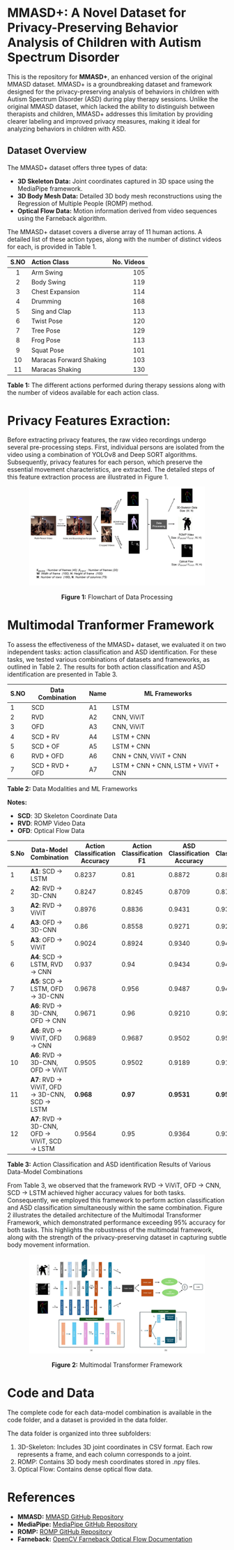 # MMASD+: A Novel Dataset for Privacy-Preserving Behavior Analysis of Children with Autism Spectrum Disorder

This is the repository for **MMASD+**, an enhanced version of the original MMASD dataset. MMASD+ is a groundbreaking dataset and framework designed for the privacy-preserving analysis of behaviors in children with Autism Spectrum Disorder (ASD) during play therapy sessions. Unlike the original MMASD dataset, which lacked the ability to distinguish between therapists and children, MMASD+ addresses this limitation by providing clearer labeling and improved privacy measures, making it ideal for analyzing behaviors in children with ASD.

## Dataset Overview

The MMASD+ dataset offers three types of data:
- **3D Skeleton Data:**  Joint coordinates captured in 3D space using the MediaPipe framework.
- **3D Body Mesh Data:** Detailed 3D body mesh reconstructions using the Regression of Multiple People (ROMP) method.
- **Optical Flow Data:** Motion information derived from video sequences using the Farneback algorithm.
  
The MMASD+ dataset covers a diverse array of 11 human actions. A detailed list of these action types, along with the number of distinct videos for each, is provided in Table 1.

| S.NO | Action Class             | No. Videos |
|:----:|:-------------------------|-----------:|
| 1    | Arm Swing                | 105        |
| 2    | Body Swing               | 119        |
| 3    | Chest Expansion          | 114        |
| 4    | Drumming                 | 168        |
| 5    | Sing and Clap            | 113        |
| 6    | Twist Pose               | 120        |
| 7    | Tree Pose                | 129        |
| 8    | Frog Pose                | 113        |
| 9    | Squat Pose               | 101        |
| 10   | Maracas Forward Shaking  | 103        |
| 11   | Maracas Shaking          | 130        |

**Table 1:** The different actions performed during therapy sessions along with the number of videos available for each action class.


# Privacy Features Exraction:
Before extracting privacy features, the raw video recordings undergo several pre-processing steps. First, individual persons are isolated from the video using a combination of YOLOv8 and Deep SORT algorithms. Subsequently, privacy features for each person, which preserve the essential movement characteristics, are extracted. The detailed steps of this feature extraction process are illustrated in Figure 1.

<div align="center">
  <img src="data_flow_chart_mmasd.jpg" alt="Flowchart of Data Processing (don't forget to change ROMP image)" width="80%">

  <p><strong>Figure 1:</strong> Flowchart of Data Processing</p>
</div>

# Multimodal Tranformer Framework

To assess the effectiveness of the MMASD+ dataset, we evaluated it on two independent tasks: action classification and ASD identification. For these tasks, we tested various combinations of datasets and frameworks, as outlined in Table 2. The results for both action classification and ASD identification are presented in Table 3.


| S.NO | Data Combination         | Name | ML Frameworks           |
|------|--------------------------|------|-------------------------|
| 1    | SCD                      | A1   | LSTM                    |
| 2    | RVD                      | A2   | CNN, ViViT              |
| 3    | OFD                      | A3   | CNN, ViViT              |
| 4    | SCD + RV                 | A4   | LSTM + CNN              |
| 5    | SCD + OF                 | A5   | LSTM + CNN              |
| 6    | RVD + OFD                | A6   | CNN + CNN, ViViT + CNN  |
| 7    | SCD + RVD + OFD          | A7   | LSTM + CNN + CNN, LSTM + ViViT + CNN |

**Table 2:** Data Modalities and ML Frameworks

**Notes:**
- **SCD**: 3D Skeleton Coordinate Data
- **RVD**: ROMP Video Data
- **OFD**: Optical Flow Data

| S.No | Data-Model Combination | Action Classification Accuracy | Action Classification F1 | ASD Classification Accuracy | ASD Classification F1 |
|------|------------------------|-------------------------------|--------------------------|-----------------------------|------------------------|
| 1    | **A1**: SCD → LSTM                       | 0.8237 | 0.81   | 0.8872 | 0.8870 |
| 2    | **A2**: RVD → 3D-CNN                     | 0.8247 | 0.8245 | 0.8709 | 0.8707 |
| 3    | **A2**: RVD → ViViT                      | 0.8976 | 0.8836 | 0.9431 | 0.93   |
| 4    | **A3**: OFD → 3D-CNN                     | 0.86   | 0.8558 | 0.9271 | 0.9269 |
| 5    | **A3**: OFD → ViViT                      | 0.9024 | 0.8924 | 0.9340 | 0.94   |
| 6    | **A4**: SCD → LSTM, RVD → CNN            | 0.937  | 0.94   | 0.9434 | 0.9431 |
| 7    | **A5**: SCD → LSTM, OFD → 3D-CNN         | 0.9678 | 0.956  | 0.9487 | 0.9484 |
| 8    | **A6**: RVD → 3D-CNN, OFD → CNN          | 0.9671 | 0.96   | 0.9210 | 0.9220 |
| 9    | **A6**: RVD → ViViT, OFD → CNN           | 0.9689 | 0.9687 | 0.9502 | 0.9511 |
| 10   | **A6**: RVD → 3D-CNN, OFD → ViViT        | 0.9505 | 0.9502 | 0.9189 | 0.9185 |
| 11   | **A7**: RVD → ViViT, OFD → 3D-CNN, SCD → LSTM | **0.968** | **0.97** | **0.9531** | **0.9523** |
| 12   | **A7**: RVD → 3D-CNN, OFD → ViViT, SCD → LSTM | 0.9564 | 0.95   | 0.9364 | 0.9362 |

**Table 3:** Action Classification and ASD identification Results of Various Data-Model Combinations

From Table 3, we observed that the framework RVD → ViViT, OFD → CNN, SCD → LSTM achieved higher accuracy values for both tasks. Consequently, we employed this framework to perform action classification and ASD classification simultaneously within the same combination. Figure 2 illustrates the detailed architecture of the Multimodal Transformer Framework, which demonstrated performance exceeding 95% accuracy for both tasks. This highlights the robustness of the multimodal framework, along with the strength of the privacy-preserving dataset in capturing subtle body movement information.

<div align="center">
  <img src="MMASD_FINAL_COPU.jpg" alt="Flowchart of Data Processing (don't forget to change ROMP image)" width="80%">

  <p><strong>Figure 2:</strong> Multimodal Transformer Framework</p>
</div>

# Code and Data

The complete code for each data-model combination is available in the code folder, and a dataset is provided in the data folder.

The data folder is organized into three subfolders:

1. 3D-Skeleton: Includes 3D joint coordinates in CSV format. Each row represents a frame, and each column corresponds to a joint.
2. ROMP: Contains 3D body mesh coordinates stored in .npy files.
3. Optical Flow: Contains dense optical flow data.

# References

- **MMASD:** [MMASD GitHub Repository](https://github.com/Li-Jicheng/MMASD-A-Multimodal-Dataset-for-Autism-Intervention-Analysis/tree/main?tab=readme-ov-file)
- **MediaPipe:** [MediaPipe GitHub Repository](https://github.com/google/mediapipe)
- **ROMP:** [ROMP GitHub Repository](https://github.com/Arthur151/ROMP)
- **Farneback:** [OpenCV Farneback Optical Flow Documentation](https://docs.opencv.org/3.4/d4/dee/tutorial_optical_flow.html)





